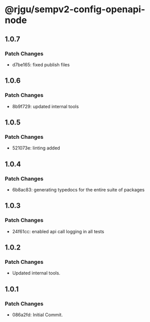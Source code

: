 # @rjgu/sempv2-config-openapi-node

## 1.0.7

### Patch Changes

- d7be165: fixed publish files

## 1.0.6

### Patch Changes

- 8b9f729: updated internal tools

## 1.0.5

### Patch Changes

- 521073e: linting added

## 1.0.4

### Patch Changes

- 6b8ac83: generating typedocs for the entire suite of packages

## 1.0.3

### Patch Changes

- 24f61cc: enabled api call logging in all tests

## 1.0.2

### Patch Changes

- Updated internal tools.

## 1.0.1

### Patch Changes

- 086a2fd: Initial Commit.
